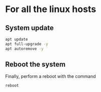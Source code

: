 # For all the linux hosts

## System update

``` sh
apt update
apt full-upgrade -y
apt autoremove -y
```

## Reboot the system

Finally, perform a reboot with the command

``` sh
reboot
```

